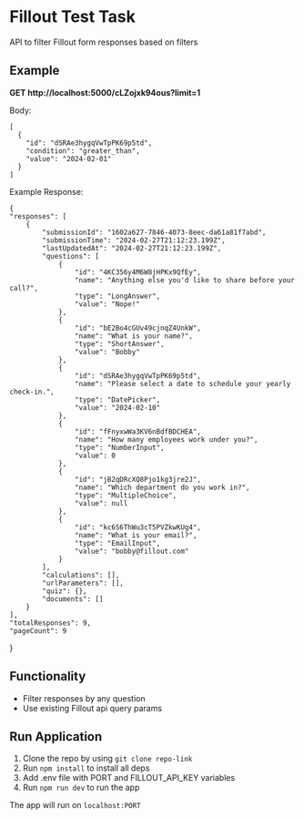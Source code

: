 
# Fillout Test Task
API to filter Fillout form responses based on filters

## Example

**GET http://localhost:5000/cLZojxk94ous?limit=1**

Body:

    [
      {
        "id": "dSRAe3hygqVwTpPK69p5td",
        "condition": "greater_than",
        "value": "2024-02-01"
      }
    ]

Example Response:

    {
    "responses": [
        {
            "submissionId": "1602a627-7846-4073-8eec-da61a81f7abd",
            "submissionTime": "2024-02-27T21:12:23.199Z",
            "lastUpdatedAt": "2024-02-27T21:12:23.199Z",
            "questions": [
                {
                    "id": "4KC356y4M6W8jHPKx9QfEy",
                    "name": "Anything else you'd like to share before your call?",
                    "type": "LongAnswer",
                    "value": "Nope!"
                },
                {
                    "id": "bE2Bo4cGUv49cjnqZ4UnkW",
                    "name": "What is your name?",
                    "type": "ShortAnswer",
                    "value": "Bobby"
                },
                {
                    "id": "dSRAe3hygqVwTpPK69p5td",
                    "name": "Please select a date to schedule your yearly check-in.",
                    "type": "DatePicker",
                    "value": "2024-02-10"
                },
                {
                    "id": "fFnyxwWa3KV6nBdfBDCHEA",
                    "name": "How many employees work under you?",
                    "type": "NumberInput",
                    "value": 0
                },
                {
                    "id": "jB2qDRcXQ8Pjo1kg3jre2J",
                    "name": "Which department do you work in?",
                    "type": "MultipleChoice",
                    "value": null
                },
                {
                    "id": "kc6S6ThWu3cT5PVZkwKUg4",
                    "name": "What is your email?",
                    "type": "EmailInput",
                    "value": "bobby@fillout.com"
                }
            ],
            "calculations": [],
            "urlParameters": [],
            "quiz": {},
            "documents": []
        }
    ],
    "totalResponses": 9,
    "pageCount": 9
}

## Functionality

 - Filter responses by any question
 - Use existing Fillout api query params

## Run Application

 1. Clone the repo by using `git clone repo-link`
 2. Run `npm install` to install all deps
 3. Add .env file with PORT and FILLOUT_API_KEY variables
 4. Run `npm run dev` to run the app

The app will run on `localhost:PORT`
